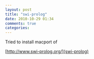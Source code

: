 ```yaml
---
layout: post
title: "swi-prolog"
date: 2010-10-29 01:34
comments: true
categories: 
---
```


Tried to install macport of 

[http://www.swi-prolog.org/](swi-prolog)

